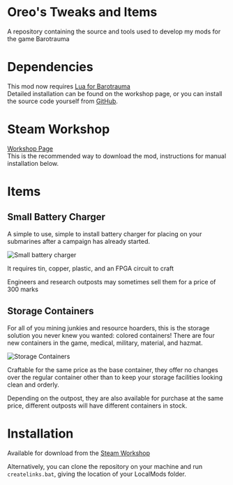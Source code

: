 # Oreo's Tweaks and Items

A repository containing the source and tools used to develop my mods for the game Barotrauma

# Dependencies

This mod now requires [Lua for Barotrauma](https://steamcommunity.com/workshop/filedetails/?id=2559634234)<br>
Detailed installation can be found on the workshop page, or you can install the source code yourself from [GitHub](https://github.com/evilfactory/LuaCsForBarotrauma/).

# Steam Workshop

[Workshop Page](https://steamcommunity.com/sharedfiles/filedetails/?id=2869787418)<br>
This is the recommended way to download the mod, instructions for manual installation below.

# Items

## Small Battery Charger

A simple to use, simple to install battery charger for placing on your submarines after
a campaign has already started.

![Small battery charger](docs/img/smallcharger.png?raw=true "Small battery charger")

It requires tin, copper, plastic, and an FPGA circuit to craft

Engineers and research outposts may sometimes sell them for a price of 300 marks

## Storage Containers

For all of you mining junkies and resource hoarders, this is the storage solution you never knew you wanted: colored containers!  There are four new containers in the game, medical, military, material, and hazmat.

![Storage Containers](docs/img/toolboxes.png?raw=true "Storage containers")

Craftable for the same price as the base container, they offer no changes over the regular container other than to keep your storage facilities looking clean and orderly.

Depending on the outpost, they are also available for purchase at the same price, different outposts will have different containers in stock.

# Installation

Available for download from the [Steam Workshop](https://steamcommunity.com/sharedfiles/filedetails/?id=2869787418)

Alternatively, you can clone the repository on your machine and run `createlinks.bat`, giving the location of your LocalMods folder.
